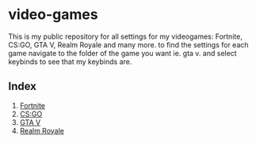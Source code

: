 # video-games
This is my public repository for all settings for my videogames: Fortnite, CS:GO, GTA V, Realm Royale and many more.
to find the settings for each game navigate to the folder of the game you want ie. gta v. and select keybinds to see that my keybinds are.

## __Index__
1. [Fortnite](https://www.epicgames.com/fortnite "www.epicgames.com/fortnite")  
2. [CS:GO](https://www.counter-strike.net/ "www.counter-strike.net")  
3. [GTA V](https://www.rockstargames.com/V/ "www.rockstargames.com/V/")  
4. [Realm Royale](https://store.steampowered.com/app/813820/Realm_Royale/ "store.steampowered.com/app/813820/Realm_Royale/")
